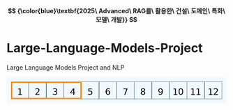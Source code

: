 **$$ {\color{blue}\textbf{2025\ Advanced\ RAG를\ 활용한\ 건설\ 도메인\ 특화\ 모델\ 개발}} $$**

# Large-Language-Models-Project
Large Language Models Project and NLP

![image](https://github.com/jkm2000korea/Large-Language-Models-Project/blob/main/%EC%8A%AC%EB%9D%BC%EC%9D%B4%EB%94%A9%20%EC%9C%88%EB%8F%84%EC%9A%B0%20%EC%A4%91%EB%B3%B5%EB%B0%A9%EC%8B%9D.gif)
